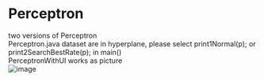 # Perceptron
two versions of Perceptron  
Perceptron.java dataset are in hyperplane, please select print1Normal(p);     or     print2SearchBestRate(p); in main()  
PerceptronWithUI works as picture  
![image](https://github.com/timmmGZ/Perceptron/blob/master/image.png)

